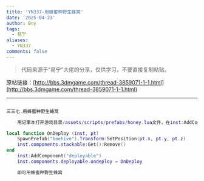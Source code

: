 ```yaml
---
title: 'YN337-用蜂蜜种野生蜂窝'
date: '2025-04-23'
author: Bny
tags:
  - 易宁
aliases:
  - YN337
comments: false
---
```


> 代码来源于“易宁”大佬的分享，仅供学习，不要直接复制粘贴。

原帖链接：[http://bbs.3dmgame.com/thread-3859071-1-1.html](http://bbs.3dmgame.com/thread-3859071-1-1.html)

---

```lua  

三三七.用蜂蜜种野生蜂窝	用记事本打开游戏目录/assets/scripts/prefabs/honey.lua文件，在inst:AddComponent("inspectable")的下一行插入以下内容：local function OnDeploy (inst, pt)	SpawnPrefab("beehive").Transform:SetPosition(pt.x, pt.y, pt.z)	inst.components.stackable:Get():Remove()end	inst:AddComponent("deployable")	inst.components.deployable.ondeploy = OnDeploy	即可用蜂蜜种野生蜂窝

```  

